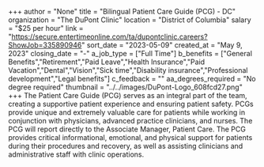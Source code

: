+++
author = "None"
title = "Bilingual Patient Care Guide (PCG) - DC"
organization = "The DuPont Clinic"
location = "District of Columbia"
salary = "$25 per hour"
link = "https://secure.entertimeonline.com/ta/dupontclinic.careers?ShowJob=335890946"
sort_date = "2023-05-09"
created_at = "May 9, 2023"
closing_date = "-"
a_job_type = ["Full Time"]
b_benefits = ["General Benefits","Retirement","Paid Leave","Health Insurance","Paid Vacation","Dental","Vision","Sick time","Disability insurance","Professional development","Legal benefits"]
c_feedback = ""
aa_degrees_required = "No degree required"
thumbnail = "../../images/DuPont-Logo_608fcd27.png"
+++
The Patient Care Guide (PCG) serves as an integral part of the team, creating a supportive patient experience and ensuring patient safety. PCGs provide unique and extremely valuable care for patients while working in conjunction with physicians, advanced practice clinicians, and nurses. The PCG will report directly to the Associate Manager, Patient Care. The PCG provides critical informational, emotional, and physical support for patients during their procedures and recovery, as well as assisting clinicians and administrative staff with clinic operations. 